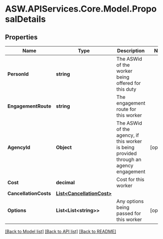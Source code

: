 # ASW.APIServices.Core.Model.ProposalDetails
## Properties

Name | Type | Description | Notes
------------ | ------------- | ------------- | -------------
**PersonId** | **string** | The ASWid of the worker being offered for this duty | 
**EngagementRoute** | **string** | The engagement route for this worker | 
**AgencyId** | **Object** | The ASWid of the agency, if this worker is being provided through an agency engagement | [optional] 
**Cost** | **decimal** | Cost for this worker | 
**CancellationCosts** | [**List&lt;CancellationCost&gt;**](CancellationCost.md) |  | 
**Options** | **List&lt;List&lt;string&gt;&gt;** | Any options being passed for this worker | [optional] 

[[Back to Model list]](../README.md#documentation-for-models) [[Back to API list]](../README.md#documentation-for-api-endpoints) [[Back to README]](../README.md)

